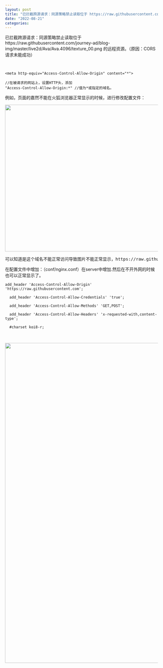 ```yaml
---
layout: post
title: "已拦截跨源请求：同源策略禁止读取位于 https://raw.githubusercontent.com/journey-ad/blog-img/master/live2d/Ava/Ava.4096/texture_00.png 的远程资源。（原因：CORS 请求未能成功）"
date: "2022-08-21"
categories: 
---
```

<p>已拦截跨源请求：同源策略禁止读取位于 https://raw.githubusercontent.com/journey-ad/blog-img/master/live2d/Ava/Ava.4096/texture_00.png 的远程资源。（原因：CORS 请求未能成功）</p>

<p>&nbsp;</p>

<pre class="prettyprint">
<span><code class="hljs lasso"><span class="hljs-subst">&lt;</span>meta http<span class="hljs-attribute">-equiv</span><span class="hljs-subst">=</span><span class="hljs-string">&quot;Access-Control-Allow-Origin&quot;</span> content<span class="hljs-subst">=</span><span class="hljs-string">&quot;*&quot;</span><span class="hljs-subst">&gt;</span></code></span></pre>

<pre class="prettyprint">
<span><code class="hljs cs"><span class="hljs-comment">//在被请求的网站上，设置HTTP头，添加</span>
<span class="hljs-string">&quot;Access-Control-Allow-Origin:*&quot;</span> <span class="hljs-comment">//值为*或指定的域名。</span></code></span></pre>

<p>例如，页面的嘉然不能在火狐浏览器正常显示的时候，进行修改配置文件：</p>

<p><img height="483" src="/uploads/ckeditor/pictures/312/image-20220822141336-1.png" width="850" /></p>

<pre id="line1">
<span class="comment">可以知道是这个域名不能正常访问导致图片不能正常显示，https://raw.githubusercontent.com（记下这个域名）</span></pre>

<p><span class="comment">在配置文件中增加：（conf/nginx.conf）在server中增加.然后在不开外网的时候也可以正常显示了。</span></p>

<pre>
<code>add_header &#39;Access-Control-Allow-Origin&#39; &#39;https://raw.githubusercontent.com&#39;;

&nbsp; add_header &#39;Access-Control-Allow-Credentials&#39; &#39;true&#39;;

&nbsp; add_header &#39;Access-Control-Allow-Methods&#39; &#39;GET,POST&#39;;

&nbsp; add_header &#39;Access-Control-Allow-Headers&#39; &#39;x-requested-with,content-type&#39;;

&nbsp; #charset koi8-r;</code></pre>

<p>&nbsp;</p>

<p><img height="1053" src="/uploads/ckeditor/pictures/313/image-20220822141515-2.png" width="924" /></p>

<p>&nbsp;</p>

